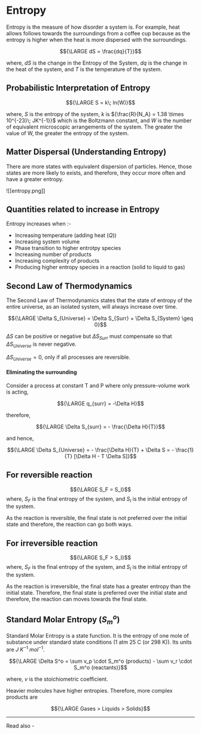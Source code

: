 # Entropy

Entropy is the measure of how disorder a system is. For example, heat allows follows towards the surroundings from a coffee cup because as the entropy is higher when the heat is more dispersed with the surroundings.

$${\LARGE dS = \frac{dq}{T}}$$

where, *dS* is the change in the Entropy of the System,
*dq* is the change in the heat of the system, and
*T* is the temperature of the system.


## Probabilistic Interpretation of Entropy

$${\LARGE S = k\; ln(W)}$$

where, *S* is the entropy of the system,
*k* is ${\frac{R}{N_A} = 1.38 \times 10^{-23}\; JK^{-1}}$ which is the Boltzmann constant, and
*W* is the number of equivalent microscopic arrangements of the system. The greater the value of W, the greater the entropy of the system.


## Matter Dispersal (Understanding Entropy)

There are more states with equivalent dispersion of particles. Hence, those states are more likely to exists, and therefore, they occur more often and have a greater entropy.

![[entropy.png]]

## Quantities related to increase in Entropy

Entropy increases when :-

- Increasing temperature (adding heat (*Q*))
- Increasing system volume
- Phase transition to higher entrotpy species
- Increasing number of products
- Increasing complexity of products
- Producing higher entropy species in a reaction (solid to liquid to gas)

## Second Law of Thermodynamics

The Second Law of Thermodynamics states that the state of entropy of the entire universe, as an isolated system, will always increase over time.


$${\LARGE \Delta S_{Universe} = \Delta S_{Surr} + \Delta S_{System} \geq 0}$$

${\Delta S}$ can be positive or negative but ${\Delta S_{Surr}}$ must compensate so that ${\Delta S_{Universe}}$ is never negative.


${\Delta S_{Universe} = 0}$, only if all processes are reversible.


#### Eliminating the surrounding 

Consider a process at constant T and P where only pressure-volume work is acting,

$${\LARGE q_{surr} = -\Delta H}$$ 

therefore,

$${\LARGE \Delta S_{surr} = - \frac{\Delta H}{T}}$$

and hence,

$${\LARGE \Delta S_{Universe} = - \frac{\Delta H}{T} + \Delta S = - \frac{1}{T} [\Delta H - T \Delta S]}$$





## For reversible reaction

$${\LARGE S_F = S_I}$$
where, ${S_F}$ is the final entropy of the system, and
${S_I}$ is the initial entropy of the system.

As the reaction is reversible, the final state is not preferred over the initial state and therefore, the reaction can go both ways.

## For irreversible reaction

$${\LARGE S_F > S_I}$$
where, ${S_F}$ is the final entropy of the system, and
${S_I}$ is the initial entropy of the system.

As the reaction is irreversible, the final state has a greater entropy than the initial state. Therefore, the final state is preferred over the initial state and therefore, the reaction can moves towards the final state.


## Standard Molar Entropy (${S_m^o}$)

Standard Molar Entropy is a state function. It is the entropy of one mole of substance under standard state conditions (1 atm 25 C (or 298 K)). Its units are  ${J\; K^{-1}\; mol^{-1}}$.

$${\LARGE \Delta S^o = \sum v_p \cdot S_m^o (products) - \sum v_r \cdot S_m^o (reactants)}$$

where, *v* is the stoichiometric coefficient.

Heavier molecules have higher entropies. Therefore, more complex products are 

$${\LARGE Gases > Liquids > Solids}$$


---
Read also - 